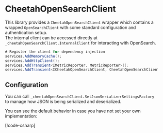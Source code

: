 # CheetahOpenSearchClient

This library provides a `CheetahOpenSearchClient` wrapper which contains a wrapped `OpenSearchClient` with some standard configuration and authentication setup.  
The internal client can be accessed directly at `_cheetahOpenSearchClient.InternalClient` for interacting with OpenSearch.

```c#
# Register the client for dependency injection
services.AddMemoryCache();
services.AddHttpClient();
services.AddTransient<IMetricReporter, MetricReporter>();
services.AddTransient<ICheetahOpenSearchClient, CheetahOpenSearchClient>();
```

## Configuration

You can call `_cheetahOpenSearchClient.SetJsonSerializerSettingsFactory` to manage how JSON is being serialized and deserialized.

You can see the default behavior in case you have not set your own implementation:

[!code-csharp[](../../src/Cheetah.WebApi.Shared/Infrastructure/Services/CheetahOpenSearchClient/CheetahOpenSearchClient.cs#GetJsonSerializerSettingsFactory)]